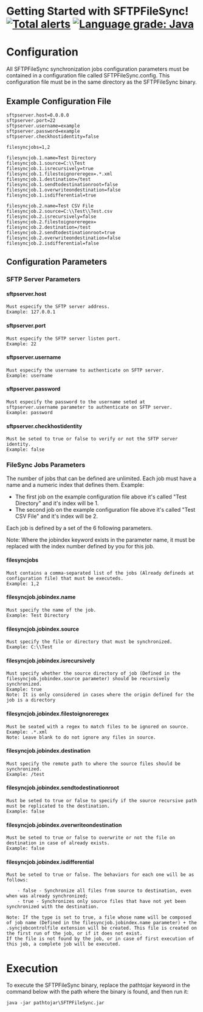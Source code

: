
# Getting Started with SFTPFileSync! [![Total alerts](https://img.shields.io/lgtm/alerts/g/guilopesn/sftpfilesync.svg?logo=lgtm&logoWidth=18)](https://lgtm.com/projects/g/guilopesn/sftpfilesync/alerts/) [![Language grade: Java](https://img.shields.io/lgtm/grade/java/g/guilopesn/sftpfilesync.svg?logo=lgtm&logoWidth=18)](https://lgtm.com/projects/g/guilopesn/sftpfilesync/context:java)

# Configuration


All SFTPFileSync synchronization jobs configuration parameters must be contained in a configuration file called SFTPFileSync.config. This configuration file must be in the same directory as the SFTPFileSync binary.

## Example Configuration File

	sftpserver.host=0.0.0.0
	sftpserver.port=22
	sftpserver.username=example
	sftpserver.password=example
	sftpserver.checkhostidentity=false

	filesyncjobs=1,2

	filesyncjob.1.name=Test Directory
	filesyncjob.1.source=C:\\Test
	filesyncjob.1.isrecursively=true
	filesyncjob.1.filestoignoreregex=.*.xml
	filesyncjob.1.destination=/test
	filesyncjob.1.sendtodestinationroot=false
	filesyncjob.1.overwriteondestination=false
	filesyncjob.1.isdifferential=true

	filesyncjob.2.name=Test CSV File
	filesyncjob.2.source=C:\\Test\\Test.csv
	filesyncjob.2.isrecursively=false
	filesyncjob.2.filestoignoreregex=
	filesyncjob.2.destination=/test
	filesyncjob.2.sendtodestinationroot=true
	filesyncjob.2.overwriteondestination=false
	filesyncjob.2.isdifferential=false

## Configuration Parameters

### SFTP Server Parameters

#### sftpserver.host
	Must especify the SFTP server address.
	Example: 127.0.0.1

#### sftpserver.port
	Must especify the SFTP server listen port.
	Example: 22

#### sftpserver.username
	Must especify the username to authenticate on SFTP server.
	Example: username

#### sftpserver.password
	Must especify the password to the username seted at sftpserver.username parameter to authenticate on SFTP server.
	Example: password

#### sftpserver.checkhostidentity
	Must be seted to true or false to verify or not the SFTP server identity.
	Example: false

### FileSync Jobs Parameters

The number of jobs that can be defined are unlimited. Each job must have a name and a numeric index that defines them.
Example:

- The first job on the example configuration file above it's called "Test Directory" and it's index will be 1.
- The second job on the example configuration file above it's called "Test CSV File" and it's index will be 2.

Each job is defined by a set of the 6 following parameters.

Note: Where the jobindex keyword exists in the parameter name, it must be replaced with the index number defined by you for this job.

#### filesyncjobs
	Must contains a comma-separated list of the jobs (Already defineds at configuration file) that must be executeds.
	Example: 1,2

#### filesyncjob.jobindex.name
	Must specify the name of the job.
	Example: Test Directory

#### filesyncjob.jobindex.source
	Must specify the file or directory that must be synchronized.
	Example: C:\\Test
	
#### filesyncjob.jobindex.isrecursively
	Must specify whether the source directory of job (Defined in the filesyncjob.jobindex.source parameter) should be recursively synchronized.
	Example: true
	Note: It is only considered in cases where the origin defined for the job is a directory

#### filesyncjob.jobindex.filestoignoreregex
	Must be seated with a regex to match files to be ignored on source.
	Example: .*.xml
	Note: Leave blank to do not ignore any files in source.

#### filesyncjob.jobindex.destination
	Must specify the remote path to where the source files should be synchronized.
	Example: /test
	
#### filesyncjob.jobindex.sendtodestinationroot
	Must be seted to true or false to specify if the source recursive path must be replicated to the destination.
	Example: false

#### filesyncjob.jobindex.overwriteondestination
	Must be seted to true or false to overwrite or not the file on destination in case of already exists.
	Example: false

#### filesyncjob.jobindex.isdifferential
	Must be seted to true or false. The behaviors for each one will be as follows:
	
		- false - Synchronize all files from source to destination, even when was already synchronized;
		- true - Synchronizes only source files that have not yet been synchronized with the destination.
	
	Note: If the type is set to true, a file whose name will be composed of job name (Defined in the filesyncjob.jobindex.name parameter) + the .syncjobcontrolfile extension will be created. This file is created on the first run of the job, or if it does not exist.
	If the file is not found by the job, or in case of first execution of this job, a complete job will be executed.

# Execution

To execute the SFTPFileSync binary, replace the pathtojar keyword in the command below with the path where the binary is found, and then run it:

	java -jar pathtojar\SFTPFileSync.jar
